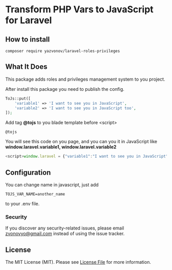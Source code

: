 # Transform PHP Vars to JavaScript for Laravel

## How to install

```
composer require yazvonov/laravel-roles-privileges
```

## What It Does
This package adds roles and privileges management system to you project.


After install this package you need to publish the config.
```php
ToJs::put([
    'variable1' => 'I want to see you in JavaScript',
    'variable2' => 'I want to see you in JavaScript too',
]);
```

Add tag <b>@tojs</b> to you blade template before \<script\>
```blade
@tojs
```

You will see this code on you page, and you can you it in JavaScript like <b>window.laravel.variable1, window.laravel.variable2</b>
```javascript
<script>window.laravel = {"variable1":"I want to see you in JavaScript","variable2":"I want to see you in JavaScript too"};</script>
```

## Configuration
You can change name in javascript, just add 
```
TOJS_VAR_NAME=another_name 
```
to your .env file.

### Security

If you discover any security-related issues, please email [zvonovyo@gmail.com](mailto:zvonovyo@gmail.com) instead of using the issue tracker.

## License

The MIT License (MIT). Please see [License File](LICENSE) for more information.
